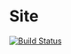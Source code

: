 # Site
[![Build Status](https://semaphoreci.com/api/v1/josiahhaswell/sunshower-site/branches/master/badge.svg)](https://semaphoreci.com/josiahhaswell/sunshower-site)
